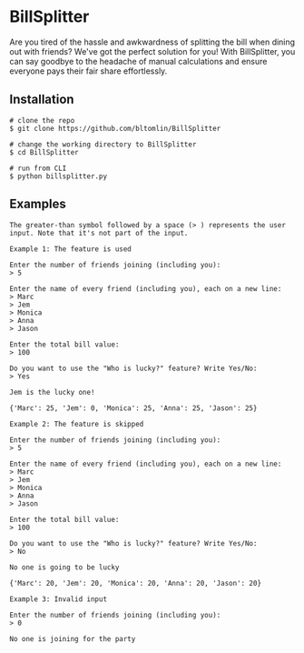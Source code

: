 # BillSplitter
Are you tired of the hassle and awkwardness of splitting the bill when dining out with friends? We've got the perfect solution for you! With BillSplitter, you can say goodbye to the headache of manual calculations and ensure everyone pays their fair share effortlessly.

## Installation

```
# clone the repo
$ git clone https://github.com/bltomlin/BillSplitter

# change the working directory to BillSplitter
$ cd BillSplitter

# run from CLI
$ python billsplitter.py
```

## Examples

```
The greater-than symbol followed by a space (> ) represents the user input. Note that it's not part of the input.

Example 1: The feature is used

Enter the number of friends joining (including you):
> 5

Enter the name of every friend (including you), each on a new line:
> Marc
> Jem
> Monica
> Anna
> Jason

Enter the total bill value:
> 100

Do you want to use the "Who is lucky?" feature? Write Yes/No:
> Yes

Jem is the lucky one!

{'Marc': 25, 'Jem': 0, 'Monica': 25, 'Anna': 25, 'Jason': 25}

Example 2: The feature is skipped

Enter the number of friends joining (including you):
> 5

Enter the name of every friend (including you), each on a new line:
> Marc
> Jem
> Monica
> Anna
> Jason

Enter the total bill value:
> 100

Do you want to use the "Who is lucky?" feature? Write Yes/No:
> No

No one is going to be lucky

{'Marc': 20, 'Jem': 20, 'Monica': 20, 'Anna': 20, 'Jason': 20}

Example 3: Invalid input

Enter the number of friends joining (including you):
> 0

No one is joining for the party
```

